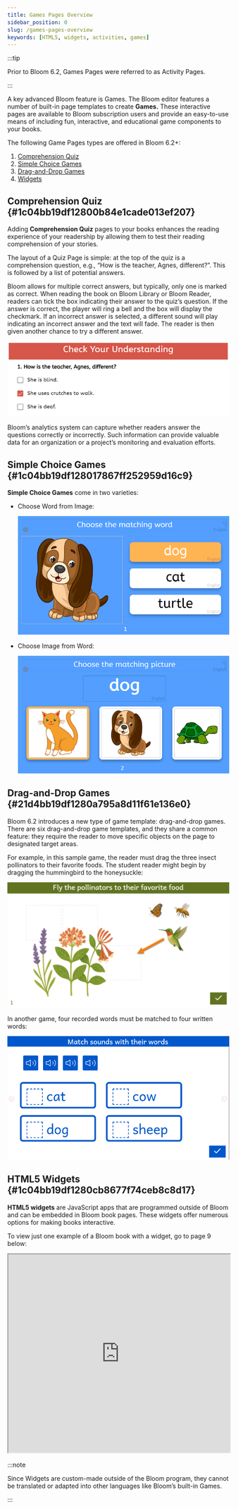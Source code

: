 ```yaml
---
title: Games Pages Overview
sidebar_position: 0
slug: /games-pages-overview
keywords: [HTML5, widgets, activities, games]
---
```




:::tip

Prior to Bloom 6.2, Games Pages were referred to as Activity Pages.

:::




A key advanced Bloom feature is Games. The Bloom editor features a number of built-in page templates to create **Games.** These interactive pages are available to Bloom subscription users and provide an easy-to-use means of including fun, interactive, and educational game components to your books. 


The following Game Pages types are offered in Bloom 6.2+:

1. [Comprehension Quiz](/games-pages-overview#1c04bb19df12800b84e1cade013ef207)
2. [Simple Choice Games](/games-pages-overview#1c04bb19df128017867ff252959d16c9)
3. [Drag-and-Drop Games](/games-pages-overview#21d4bb19df1280a795a8d11f61e136e0)
4. [Widgets](/games-pages-overview#1c04bb19df1280cb8677f74ceb8c8d17)

## Comprehension Quiz {#1c04bb19df12800b84e1cade013ef207}


Adding **Comprehension Quiz** pages to your books enhances the reading experience of your readership by allowing them to test their reading comprehension of your stories.


The layout of a Quiz Page is simple: at the top of the quiz is a comprehension question, e.g., “How is the teacher, Agnes, different?”. This is followed by a list of potential answers. 


Bloom allows for multiple correct answers, but typically, only one is marked as correct. When reading the book on Bloom Library or Bloom Reader, readers can tick the box indicating their answer to the quiz’s question. If the answer is correct, the player will ring a bell and the box will display the checkmark. If an incorrect answer is selected, a different sound will play indicating an incorrect answer and the text will fade. The reader is then given another chance to try a different answer.


![](./games-pages-overview.1c04bb19-df12-80f1-92ad-c98663fab0c6.png)


Bloom’s analytics system can capture whether readers answer the questions correctly or incorrectly. Such information can provide valuable data for an organization or a project’s monitoring and evaluation efforts.


## Simple Choice Games {#1c04bb19df128017867ff252959d16c9}


**Simple Choice Games** come in two varieties:

- Choose Word from Image:

	![](./games-pages-overview.36a30f9b-d211-4eb3-befb-ee68a0271d96.png)

- Choose Image from Word:

	![](./games-pages-overview.bfe77277-9473-4455-92eb-0ada91360b1c.png)


## Drag-and-Drop Games {#21d4bb19df1280a795a8d11f61e136e0}


Bloom 6.2 introduces a new type of game template: drag-and-drop games. There are six drag-and-drop game templates, and they share a common feature: they require the reader to move specific objects on the page to designated target areas.


For example, in this sample game, the reader must drag the three insect pollinators to their favorite foods. The student reader might begin by dragging the hummingbird to the honeysuckle:


![](./games-pages-overview.21d4bb19-df12-80e1-9767-cc07debf2262.png)


In another game, four recorded words must be matched to four written words:


![](./games-pages-overview.21d4bb19-df12-8067-974b-cb104f1346fb.png)


## HTML5 Widgets {#1c04bb19df1280cb8677f74ceb8c8d17}


**HTML5 widgets** are JavaScript apps that are programmed outside of Bloom and can be embedded in Bloom book pages. These widgets offer numerous options for making books interactive.


To view just one example of a Bloom book with a widget, go to page 9 below:


<iframe width="100%" height="450px" allow="fullscreen" allowFullScreen={true}
  src="https://bloomlibrary.org/bloom-player/bloomplayer.htm?url=https://s3.amazonaws.com/bloomharvest/educationforlife@sil.org/dce90651-e17a-4f28-a135-42fd3327c137/bloomdigital/index.htm&initiallyShowAppBar=false&paused=true&allowToggleAppBar=true&independent=false&host=docs.bloomlibrary.org"></iframe>


:::note

Since Widgets are custom-made outside of the Bloom program, they cannot be translated or adapted into other languages like Bloom’s built-in Games. 

:::



